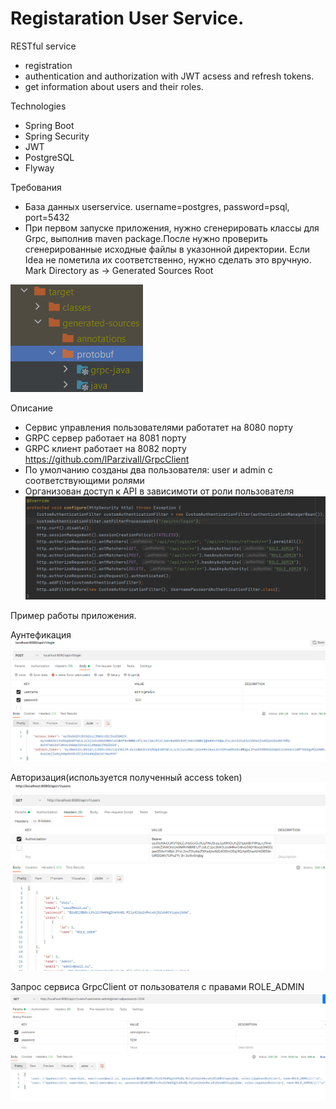 # Registaration User Service.
RESTful service 
* registration
* authentication and authorization with JWT acsess and refresh tokens.
* get information about users and their roles. 

Technologies
* Spring Boot
* Spring Security
* JWT
* PostgreSQL
* Flyway

Требования
* База данных userservice. username=postgres, password=psql, port=5432
* При первом запуске приложения, нужно сгенерировать классы для Grpc, выполнив maven package.После нужно проверить сгенерированные исходные файлы в указонной          директории. Если Idea не пометила их соответственно, нужно сделать это вручную. Mark Directory as -> Generated Sources Root

![](src/main/resources/images/package.png) 

Описание
* Сервис управления пользователями работатет на 8080 порту
* GRPC сервер работает на 8081 порту
* GRPC клиент работает на 8082 порту https://github.com/lParzivall/GrpcClient
* По умолчанию созданы два пользователя: user и admin с соответствующими ролями
* Организован доступ к API в зависимоти от роли пользователя
![](src/main/resources/images/rights.png)

Пример работы приложения.

Аунтефикация
![](src/main/resources/images/login.png)

Авторизация(используется полученный access token)
![](src/main/resources/images/auth.png)

Запрос сервиса GrpcClient от пользователя с правами ROLE_ADMIN
![](src/main/resources/images/grpc_request.png)


